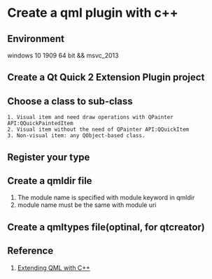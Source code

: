 # Create a qml plugin with c++

## Environment

windows 10 1909 64 bit && msvc_2013

## Create a **Qt Quick 2 Extension Plugin** project

## Choose a class to sub-class

    1. Visual item and need draw operations with QPainter API:QQuickPaintedItem
    2. Visual item without the need of QPainter API:QQuickItem
    3. Non-visual item: any QObject-based class.

## Register your type

## Create a qmldir file

1. The module name is specified with module keyword in qmldir
2. module name must be the same with module uri

## Create a qmltypes file(optinal, for qtcreator)

## Reference

1. [Extending QML with C++](https://doc.qt.io/qt-5/qtqml-tutorials-extending-qml-example.html)
